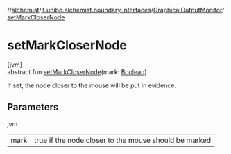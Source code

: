 //[alchemist](../../../index.md)/[it.unibo.alchemist.boundary.interfaces](../index.md)/[GraphicalOutputMonitor](index.md)/[setMarkCloserNode](set-mark-closer-node.md)

# setMarkCloserNode

[jvm]\
abstract fun [setMarkCloserNode](set-mark-closer-node.md)(mark: [Boolean](https://kotlinlang.org/api/latest/jvm/stdlib/kotlin/-boolean/index.html))

If set, the node closer to the mouse will be put in evidence.

## Parameters

jvm

| | |
|---|---|
| mark | true if the node closer to the mouse should be marked |
